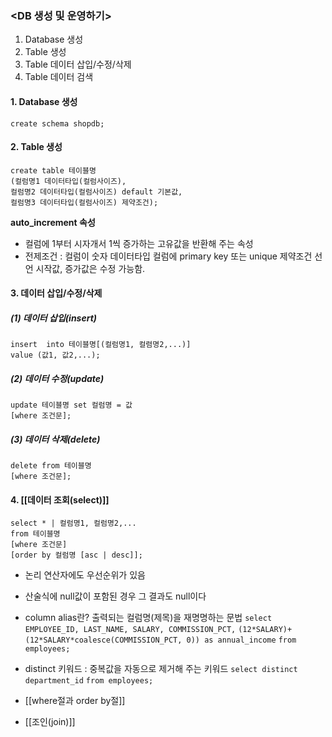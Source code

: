 ### <DB 생성 및 운영하기>
1. Database 생성
2. Table 생성
3. Table 데이터 삽입/수정/삭제
4. Table 데이터 검색

#### 1. Database 생성
`create schema shopdb;`

#### 2. Table 생성
```
create table 테이블명
(컬럼명1 데이터타입(컬럼사이즈),
컬럼명2 데이터타입(컬럼사이즈) default 기본값,
컬럼명3 데이터타입(컬럼사이즈) 제약조건);
```

**auto_increment 속성**
- 컬럼에 1부터 시자개서 1씩 증가하는 고유값을 반환해 주는 속성
- 전제조건 : 컬럼이 숫자 데이터타입 
		컬럼에 primary key 또는 unique 제약조건 선언
		시작값, 증가값은 수정 가능함.

#### 3. 데이터 삽입/수정/삭제
##### (1) 데이터 삽입(insert)
```
insert  into 테이블명[(컬럼명1, 컬렴명2,...)]
value (값1, 값2,...);
```
##### (2) 데이터 수정(update)
```
update 테이블명 set 컬럼명 = 값
[where 조건문];
```
##### (3) 데이터 삭제(delete)
```
delete from 테이블명
[where 조건문];
```

#### 4. [[데이터 조회(select)]]
```
select * | 컬럼명1, 컬럼명2,...
from 테이블명
[where 조건문]
[order by 컬럼명 [asc | desc]];
```
- 논리 연산자에도 우선순위가 있음

- 산술식에 null값이 포함된 경우 그 결과도 null이다
- column alias란? 출력되는 컬럼명(제목)을 재명명하는 문법
`select EMPLOYEE_ID, LAST_NAME, SALARY, COMMISSION_PCT,` 
	`(12*SALARY)+(12*SALARY*coalesce(COMMISSION_PCT, 0)) as annual_income`
`from employees;`
- distinct 키워드 : 중복값을 자동으로 제거해 주는 키워드
`select distinct department_id`
`from employees;`
- [[where절과 order by절]]
- [[조인(join)]]

